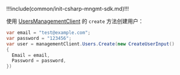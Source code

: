 !!!include(common/init-csharp-mngmt-sdk.md)!!!

使用 [UsersManagementClient](/reference-new/web/sdk-for-csharp/management/UsersManagementClient.md) 的 `create` 方法创建用户：

```csharp
var email = "test@example.com";
var password = "123456";
var user = managementClient.Users.Create(new CreateUserInput()
{
  Email = email,
  Password = password,
})
```